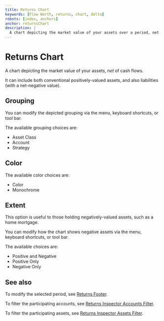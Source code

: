```yaml
---
title: Returns Chart
keywords: [Flow Worth, returns, chart, delta]
robots: [index, anchors]
anchor: returnsChart
description: |
  A chart depicting the market value of your assets over a period, net of cash flows
---
```


# Returns Chart

A chart depicting the market value of your assets, _net_ of cash flows.

It can include both conventional positively-valued assets, and also liabilities (with a net-negative value).

## Grouping

You can modify the depicted grouping via the menu, keyboard shortcuts, or tool bar. 

The available grouping choices are: 

* Asset Class
* Account
* Strategy

## Color

The available color choices are:

* Color
* Monochrome

## Extent

This option is useful to those holding negatively-valued assets, such as a home mortgage.

You can modify how the chart shows negative assets via the menu, keyboard shortcuts, or tool bar. 

The available choices are: 

* Positive and Negative
* Positive Only
* Negative Only

## See also

To modify the selected period, see [Returns Footer](returnsFooter).

To filter the participating accounts, see [Returns Inspector Accounts Filter](inspectAccounts).

To filter the participating assets, see [Returns Inspector Assets Filter](inspectAssets).
